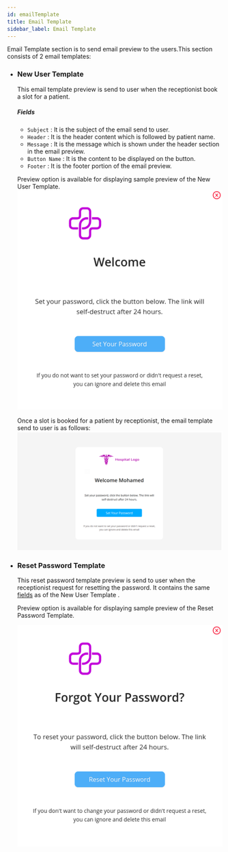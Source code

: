```yaml
---
id: emailTemplate
title: Email Template
sidebar_label: Email Template
---
```


Email Template section is to send email preview to the users.This section consists of 2 email templates:

- ### New User Template

  This email template preview is send to user when the receptionist book a slot for a patient.

  ##### Fields

  - `Subject` : It is the subject of the email send to user.
  - `Header` : It is the header content which is followed by patient name.
  - `Message` : It is the message which is shown under the header section in the email preview.
  - `Button Name` : It is the content to be displayed on the button.
  - `Footer` : It is the footer portion of the email preview.

  Preview option is available for displaying sample preview of the New User Template.
  ![Preview of New User Template](assets/emailTemplateImages/new_user_template.png)

  Once a slot is booked for a patient by receptionist, the email template send to user is as follows:
  ![Email Template](assets/emailTemplateImages/new_patient_email_template.png)

- ### Reset Password Template

  This reset password template preview is send to user when the receptionist request for resetting the password.
  It contains the same [fields](#fields) as of the New User Template .

  Preview option is available for displaying sample preview of the Reset Password Template.

  ![Preview of Reset Password Template](assets/emailTemplateImages/reset_password_template.png)
